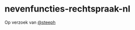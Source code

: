 # nevenfuncties-rechtspraak-nl
Op verzoek van [@steeph](https://twitter.com/steeph/status/1308487256248909825?s=20)